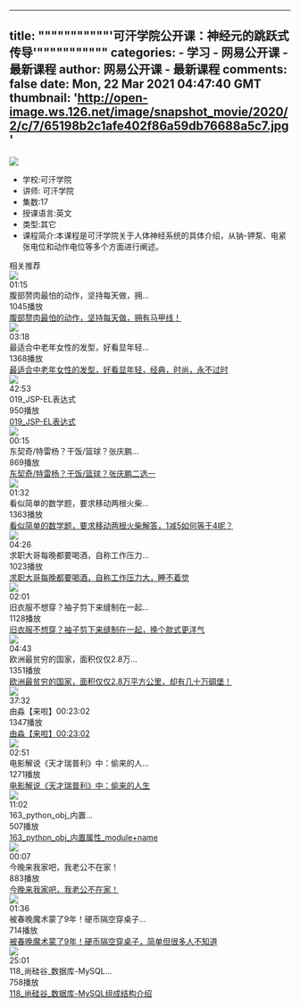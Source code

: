 
---
title: """""""""""'可汗学院公开课：神经元的跳跃式传导'"""""""""""
categories: 
    - 学习
    - 网易公开课 - 最新课程
author: 网易公开课 - 最新课程
comments: false
date: Mon, 22 Mar 2021 04:47:40 GMT
thumbnail: 'http://open-image.ws.126.net/image/snapshot_movie/2020/2/c/7/65198b2c1afe402f86a59db76688a5c7.jpg'
---

<div>   
<div class="i-container" data-v-7c950774 data-v-13cdc7c7><div class="i-container__img" data-v-7c950774><img src="http://open-image.ws.126.net/image/snapshot_movie/2020/2/c/7/65198b2c1afe402f86a59db76688a5c7.jpg" referrerpolicy="no-referrer"></div>  <ul data-v-7c950774><li class="i-container__item" data-v-7c950774><span data-v-7c950774>学校:</span>可汗学院</li> <li class="i-container__item" data-v-7c950774><span data-v-7c950774>讲师:</span> 可汗学院</li> <li class="i-container__item" data-v-7c950774><span data-v-7c950774>集数:</span>17</li> <li class="i-container__item" data-v-7c950774><span data-v-7c950774>授课语言:</span>英文</li> <li class="i-container__item" data-v-7c950774><span data-v-7c950774>类型:</span>其它</li> <li class="i-container__desc" data-v-7c950774><span data-v-7c950774>课程简介:</span>本课程是可汗学院关于人体神经系统的具体介绍，从钠-钾泵、电紧张电位和动作电位等多个方面进行阐述。</li></ul> <div class="recommend-block" data-v-7c950774><div class="title" data-v-7c950774>相关推荐</div> <div class="course-list recommend-item" data-v-8ea4e40c data-v-7c950774><div data-v-8ea4e40c><div class="course-content" data-v-db421970 data-v-8ea4e40c><div class="course-left" data-v-db421970><div class="course-img" data-v-db421970><img src="http://videoimg.ws.126.net/cover/20210319/ewHAQSnP1_cover.jpg?imageView&thumbnail=224y126&quality=95" loading="lazy" data-v-db421970 referrerpolicy="no-referrer"></div> <div class="course-time" data-v-db421970>01:15</div></div> <div class="course-right" data-v-db421970><div title="腹部赘肉最怕的动作，坚持每天做，拥有马甲线！" class="course-title" data-v-db421970>腹部赘肉最怕的动作，坚持每天做，拥...</div> <div class="course-count" data-v-db421970>1045播放</div></div> <div class="course-link" data-v-db421970><a href="http://open.163.com/newview/movie/free?pid=HG4IA49T9&mid=WG4IA49UK" title="腹部赘肉最怕的动作，坚持每天做，拥有马甲线！">腹部赘肉最怕的动作，坚持每天做，拥有马甲线！</a></div></div></div><div data-v-8ea4e40c><div class="course-content" data-v-db421970 data-v-8ea4e40c><div class="course-left" data-v-db421970><div class="course-img" data-v-db421970><img src="http://videoimg.ws.126.net/cover/20200716/TcNdDwtyH_cover.jpg?imageView&thumbnail=224y126&quality=95" loading="lazy" data-v-db421970 referrerpolicy="no-referrer"></div> <div class="course-time" data-v-db421970>03:18</div></div> <div class="course-right" data-v-db421970><div title="最适合中老年女性的发型，好看显年轻，经典，时尚，永不过时" class="course-title" data-v-db421970>最适合中老年女性的发型，好看显年轻...</div> <div class="course-count" data-v-db421970>1368播放</div></div> <div class="course-link" data-v-db421970><a href="http://open.163.com/newview/movie/free?pid=JFTQRE4KC&mid=SFTQRE4KF" title="最适合中老年女性的发型，好看显年轻，经典，时尚，永不过时">最适合中老年女性的发型，好看显年轻，经典，时尚，永不过时</a></div></div></div><div data-v-8ea4e40c><div class="course-content" data-v-db421970 data-v-8ea4e40c><div class="course-left" data-v-db421970><div class="course-img" data-v-db421970><img src="http://videoimg.ws.126.net/cover/20210320/0agRohSuk_cover.jpg?imageView&thumbnail=224y126&quality=95" loading="lazy" data-v-db421970 referrerpolicy="no-referrer"></div> <div class="course-time" data-v-db421970>42:53</div></div> <div class="course-right" data-v-db421970><div title="019_JSP-EL表达式" class="course-title" data-v-db421970>019_JSP-EL表达式</div> <div class="course-count" data-v-db421970>950播放</div></div> <div class="course-link" data-v-db421970><a href="http://open.163.com/newview/movie/free?pid=LG4I064B1&mid=OG4JS6VEV" title="019_JSP-EL表达式">019_JSP-EL表达式</a></div></div></div><div data-v-8ea4e40c><div class="course-content" data-v-db421970 data-v-8ea4e40c><div class="course-left" data-v-db421970><div class="course-img" data-v-db421970><img src="http://videoimg.ws.126.net/cover/20210108/IRYkGbpd4_cover.jpg?imageView&thumbnail=224y126&quality=95" loading="lazy" data-v-db421970 referrerpolicy="no-referrer"></div> <div class="course-time" data-v-db421970>00:15</div></div> <div class="course-right" data-v-db421970><div title="东契奇/特雷杨？干饭/篮球？张庆鹏二选一" class="course-title" data-v-db421970>东契奇/特雷杨？干饭/篮球？张庆鹏...</div> <div class="course-count" data-v-db421970>869播放</div></div> <div class="course-link" data-v-db421970><a href="http://open.163.com/newview/movie/free?pid=PFUU4DVDP&mid=RFUU4DVDS" title="东契奇/特雷杨？干饭/篮球？张庆鹏二选一">东契奇/特雷杨？干饭/篮球？张庆鹏二选一</a></div></div></div><div data-v-8ea4e40c><div class="course-content" data-v-db421970 data-v-8ea4e40c><div class="course-left" data-v-db421970><div class="course-img" data-v-db421970><img src="http://videoimg.ws.126.net/cover/20200825/wzCX6Zg1U_cover.jpg?imageView&thumbnail=224y126&quality=95" loading="lazy" data-v-db421970 referrerpolicy="no-referrer"></div> <div class="course-time" data-v-db421970>01:32</div></div> <div class="course-right" data-v-db421970><div title="看似简单的数学题，要求移动两根火柴解答，1减5如何等于4呢？" class="course-title" data-v-db421970>看似简单的数学题，要求移动两根火柴...</div> <div class="course-count" data-v-db421970>1363播放</div></div> <div class="course-link" data-v-db421970><a href="http://open.163.com/newview/movie/free?pid=VFTQAJ648&mid=AFTQAJ64B" title="看似简单的数学题，要求移动两根火柴解答，1减5如何等于4呢？">看似简单的数学题，要求移动两根火柴解答，1减5如何等于4呢？</a></div></div></div><div data-v-8ea4e40c><div class="course-content" data-v-db421970 data-v-8ea4e40c><div class="course-left" data-v-db421970><div class="course-img" data-v-db421970><img src="http://videoimg.ws.126.net/cover/20201118/OX7t91kfH_cover.jpg?imageView&thumbnail=224y126&quality=95" loading="lazy" data-v-db421970 referrerpolicy="no-referrer"></div> <div class="course-time" data-v-db421970>04:26</div></div> <div class="course-right" data-v-db421970><div title="求职大哥每晚都要喝酒，自称工作压力大，睡不着觉" class="course-title" data-v-db421970>求职大哥每晚都要喝酒，自称工作压力...</div> <div class="course-count" data-v-db421970>1023播放</div></div> <div class="course-link" data-v-db421970><a href="http://open.163.com/newview/movie/free?pid=RFTM10A2K&mid=CFTM10A2O" title="求职大哥每晚都要喝酒，自称工作压力大，睡不着觉">求职大哥每晚都要喝酒，自称工作压力大，睡不着觉</a></div></div></div><div data-v-8ea4e40c><div class="course-content" data-v-db421970 data-v-8ea4e40c><div class="course-left" data-v-db421970><div class="course-img" data-v-db421970><img src="http://videoimg.ws.126.net/cover/20200628/R0pX5nLJr_cover.jpg?imageView&thumbnail=224y126&quality=95" loading="lazy" data-v-db421970 referrerpolicy="no-referrer"></div> <div class="course-time" data-v-db421970>02:01</div></div> <div class="course-right" data-v-db421970><div title="旧衣服不想穿？袖子剪下来缝制在一起，换个款式更洋气" class="course-title" data-v-db421970>旧衣服不想穿？袖子剪下来缝制在一起...</div> <div class="course-count" data-v-db421970>1128播放</div></div> <div class="course-link" data-v-db421970><a href="http://open.163.com/newview/movie/free?pid=CFTPICKI7&mid=GFTPICKIA" title="旧衣服不想穿？袖子剪下来缝制在一起，换个款式更洋气">旧衣服不想穿？袖子剪下来缝制在一起，换个款式更洋气</a></div></div></div><div data-v-8ea4e40c><div class="course-content" data-v-db421970 data-v-8ea4e40c><div class="course-left" data-v-db421970><div class="course-img" data-v-db421970><img src="http://videoimg.ws.126.net/cover/20210113/Sop7aWAK8_cover.jpg?imageView&thumbnail=224y126&quality=95" loading="lazy" data-v-db421970 referrerpolicy="no-referrer"></div> <div class="course-time" data-v-db421970>04:43</div></div> <div class="course-right" data-v-db421970><div title="欧洲最贫穷的国家，面积仅仅2.8万平方公里，却有几十万碉堡！" class="course-title" data-v-db421970>欧洲最贫穷的国家，面积仅仅2.8万...</div> <div class="course-count" data-v-db421970>1351播放</div></div> <div class="course-link" data-v-db421970><a href="http://open.163.com/newview/movie/free?pid=RFVA26OVI&mid=OFVA26OVL" title="欧洲最贫穷的国家，面积仅仅2.8万平方公里，却有几十万碉堡！">欧洲最贫穷的国家，面积仅仅2.8万平方公里，却有几十万碉堡！</a></div></div></div><div data-v-8ea4e40c><div class="course-content" data-v-db421970 data-v-8ea4e40c><div class="course-left" data-v-db421970><div class="course-img" data-v-db421970><img src="http://videoimg.ws.126.net/cover/20210127/KutOFxXaS_cover.jpg?imageView&thumbnail=224y126&quality=95" loading="lazy" data-v-db421970 referrerpolicy="no-referrer"></div> <div class="course-time" data-v-db421970>37:32</div></div> <div class="course-right" data-v-db421970><div title="由淼【来啦】00:23:02" class="course-title" data-v-db421970>由淼【来啦】00:23:02</div> <div class="course-count" data-v-db421970>1347播放</div></div> <div class="course-link" data-v-db421970><a href="http://open.163.com/newview/movie/free?pid=PG0DOCLS6&mid=SG0DOCM0N" title="由淼【来啦】00:23:02">由淼【来啦】00:23:02</a></div></div></div><div data-v-8ea4e40c><div class="course-content" data-v-db421970 data-v-8ea4e40c><div class="course-left" data-v-db421970><div class="course-img" data-v-db421970><img src="http://videoimg.ws.126.net/cover/20201202/e3Z9Dngzc_cover.jpg?imageView&thumbnail=224y126&quality=95" loading="lazy" data-v-db421970 referrerpolicy="no-referrer"></div> <div class="course-time" data-v-db421970>02:51</div></div> <div class="course-right" data-v-db421970><div title="电影解说《天才瑞普利》中：偷来的人生" class="course-title" data-v-db421970>电影解说《天才瑞普利》中：偷来的人...</div> <div class="course-count" data-v-db421970>1271播放</div></div> <div class="course-link" data-v-db421970><a href="http://open.163.com/newview/movie/free?pid=YFU12G52S&mid=TFU12G530" title="电影解说《天才瑞普利》中：偷来的人生">电影解说《天才瑞普利》中：偷来的人生</a></div></div></div><div data-v-8ea4e40c><div class="course-content" data-v-db421970 data-v-8ea4e40c><div class="course-left" data-v-db421970><div class="course-img" data-v-db421970><img src="http://videoimg.ws.126.net/cover/20210307/dMQKiV5pD_cover.jpg?imageView&thumbnail=224y126&quality=95" loading="lazy" data-v-db421970 referrerpolicy="no-referrer"></div> <div class="course-time" data-v-db421970>11:02</div></div> <div class="course-right" data-v-db421970><div title="163_python_obj_内置属性_module+name" class="course-title" data-v-db421970>163_python_obj_内置...</div> <div class="course-count" data-v-db421970>507播放</div></div> <div class="course-link" data-v-db421970><a href="http://open.163.com/newview/movie/free?pid=DG3B3VUIH&mid=AG3J37RAG" title="163_python_obj_内置属性_module+name">163_python_obj_内置属性_module+name</a></div></div></div><div data-v-8ea4e40c><div class="course-content" data-v-db421970 data-v-8ea4e40c><div class="course-left" data-v-db421970><div class="course-img" data-v-db421970><img src="http://videoimg.ws.126.net/cover/20210318/YaKd0bDFt_cover.jpg?imageView&thumbnail=224y126&quality=95" loading="lazy" data-v-db421970 referrerpolicy="no-referrer"></div> <div class="course-time" data-v-db421970>00:07</div></div> <div class="course-right" data-v-db421970><div title="今晚来我家吧，我老公不在家！" class="course-title" data-v-db421970>今晚来我家吧，我老公不在家！</div> <div class="course-count" data-v-db421970>883播放</div></div> <div class="course-link" data-v-db421970><a href="http://open.163.com/newview/movie/free?pid=TG4FRPTNU&mid=XG4FRPTOI" title="今晚来我家吧，我老公不在家！">今晚来我家吧，我老公不在家！</a></div></div></div><div data-v-8ea4e40c><div class="course-content" data-v-db421970 data-v-8ea4e40c><div class="course-left" data-v-db421970><div class="course-img" data-v-db421970><img src="http://videoimg.ws.126.net/cover/20210215/b8wneqOBx_cover.jpg?imageView&thumbnail=224y126&quality=95" loading="lazy" data-v-db421970 referrerpolicy="no-referrer"></div> <div class="course-time" data-v-db421970>01:36</div></div> <div class="course-right" data-v-db421970><div title="被春晚魔术蒙了9年！硬币隔空穿桌子，简单但很多人不知道" class="course-title" data-v-db421970>被春晚魔术蒙了9年！硬币隔空穿桌子...</div> <div class="course-count" data-v-db421970>714播放</div></div> <div class="course-link" data-v-db421970><a href="http://open.163.com/newview/movie/free?pid=UG1VB56S3&mid=NG1VB56SL" title="被春晚魔术蒙了9年！硬币隔空穿桌子，简单但很多人不知道">被春晚魔术蒙了9年！硬币隔空穿桌子，简单但很多人不知道</a></div></div></div><div data-v-8ea4e40c><div class="course-content" data-v-db421970 data-v-8ea4e40c><div class="course-left" data-v-db421970><div class="course-img" data-v-db421970><img src="http://videoimg.ws.126.net/cover/20210120/XTvWUR3aV_cover.jpg?imageView&thumbnail=224y126&quality=95" loading="lazy" data-v-db421970 referrerpolicy="no-referrer"></div> <div class="course-time" data-v-db421970>25:01</div></div> <div class="course-right" data-v-db421970><div title="118_尚硅谷_数据库-MySQL组成结构介绍" class="course-title" data-v-db421970>118_尚硅谷_数据库-MySQL...</div> <div class="course-count" data-v-db421970>758播放</div></div> <div class="course-link" data-v-db421970><a href="http://open.163.com/newview/movie/free?pid=IFVRK1UDE&mid=ZFVRLGSE1" title="118_尚硅谷_数据库-MySQL组成结构介绍">118_尚硅谷_数据库-MySQL组成结构介绍</a></div></div></div></div></div></div>  
</div>
            
